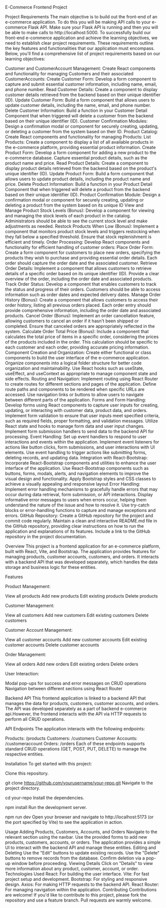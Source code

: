 E-Commerce Frontend Project

Project Requirements
The main objective is to build out the front-end of an e-commerce application. To do this you will be making API calls to your e-commerce Flask API. Make sure your Flask API is running and then you will be able to make calls to http://localhost:5000. To successfully build our front-end e-commerce application and achieve the learning objectives, we need to establish clear project requirements. These requirements outline the key features and functionalities that our application must encompass. Below, you'll find a comprehensive list of project requirements based on our learning objectives:

Customer and CustomerAccount Management: Create React components and functionality for managing Customers and their associated CustomerAccounts:
Create Customer Form: Develop a form component to capture and submit essential customer information, including name, email, and phone number.
Read Customer Details: Create a component to display customer details retrieved from the backend based on their unique identifier (ID).
Update Customer Form: Build a form component that allows users to update customer details, including the name, email, and phone number.
Delete Customer Information: Build a function in your Customer Detail Component that when triggered will delete a customer from the backend based on their unique identifier (ID).
Customer Confirmation Modules: Design a confirmation modal or component for securely creating, updating, or deleting a customer from the system based on their ID.
Product Catalog: Create React components and functionality for managing Products:
List Products: Create a component to display a list of all available products in the e-commerce platform, providing essential product information.
Create Product Form: Develop a form component for adding a new product to the e-commerce database. Capture essential product details, such as the product name and price.
Read Product Details: Create a component to display product details retrieved from the backend based on the product's unique identifier (ID).
Update Product Form: Build a form component that allows users to update product details, including the product name and price.
Delete Product Information: Build a function in your Product Detail Component that when triggered will delete a product from the backend based on their unique identifier (ID).
Product Confirmation Module: Design a confirmation modal or component for securely creating, updating or deleting a product from the system based on its unique ID
View and Manage Product Stock Levels (Bonus): Develop a component for viewing and managing the stock levels of each product in the catalog. Administrators should be able to see the current stock level and make adjustments as needed.
Restock Products When Low (Bonus): Implement a component that monitors product stock levels and triggers restocking when they fall below a specified threshold. Ensure that stock replenishment is efficient and timely.
Order Processing: Develop React components and functionality for efficient handling of customer orders:
Place Order Form: Create a form component for customers to place new orders, specifying the products they wish to purchase and providing essential order details. Each order should capture the order date and the associated customer.
Retrieve Order Details: Implement a component that allows customers to retrieve details of a specific order based on its unique identifier (ID). Provide a clear overview of the order, including the order date and associated products.
Track Order Status: Develop a component that enables customers to track the status and progress of their orders. Customers should be able to access information such as order dates and expected delivery dates.
Manage Order History (Bonus): Create a component that allows customers to access their order history, listing all previous orders placed. Each order entry should provide comprehensive information, including the order date and associated products.
Cancel Order (Bonus): Implement an order cancellation feature, allowing customers to cancel an order if it hasn't been shipped or completed. Ensure that canceled orders are appropriately reflected in the system.
Calculate Order Total Price (Bonus): Include a component that calculates the total price of items in a specific order, considering the prices of the products included in the order. This calculation should be specific to each customer and each order, providing accurate pricing information.
Component Creation and Organization:
Create either functional or class components to build the user interface of the e-commerce application.
Organize components into a logical folder structure for better code organization and maintainability.
Use React hooks such as useState, useEffect, and useContext as appropriate to manage component state and side effects.
Routing and Navigation:
Implement routing using React Router to create routes for different sections and pages of the application.
Define route paths and components to be rendered when specific URLs are accessed.
Use navigation links or buttons to allow users to navigate between different parts of the application.
Forms and Form Handling:
Develop forms using React components to capture user inputs for creating, updating, or interacting with customer data, product data, and orders.
Implement form validation to ensure that user inputs meet specified criteria, such as required fields, proper formatting, and validation messages.
Utilize React state and hooks to manage form data and user input changes.
Implement form submission handlers to send data to the backend API for processing.
Event Handling:
Set up event handlers to respond to user interactions and events within the application.
Implement event listeners for actions like button clicks, form submissions, and user interactions with UI elements.
Use event handling to trigger actions like submitting forms, deleting records, and updating data.
Integration with React-Bootstrap:
Incorporate React-Bootstrap components and utilities to enhance the user interface of the application.
Use React-Bootstrap components such as buttons, forms, modals, alerts, and navigation elements to improve the visual design and functionality.
Apply Bootstrap styles and CSS classes to achieve a visually appealing and responsive layout
Error Handling:
Implement error handling mechanisms to gracefully handle errors that may occur during data retrieval, form submission, or API interactions.
Display informative error messages to users when errors occur, helping them understand the nature of the issue and how to resolve it.
Use try-catch blocks or error-handling functions to capture and manage exceptions and errors.
GitHub Repository:
Create a GitHub repository for the project and commit code regularly.
Maintain a clean and interactive README.md file in the GitHub repository, providing clear instructions on how to run the application and explanations of its features.
Include a link to the GitHub repository in the project documentation.


Overview
This project is a frontend application for an e-commerce platform, built with React, Vite, and Bootstrap. The application provides features for managing products, customer accounts, customers, and orders. It interacts with a backend API that was developed separately, which handles the data storage and business logic for these entities.

Features

Product Management:

View all products
Add new products
Edit existing products
Delete products

Customer Management:

View all customers
Add new customers
Edit existing customers
Delete customers

Customer Account Management:

View all customer accounts
Add new customer accounts
Edit existing customer accounts
Delete customer accounts

Order Management:

View all orders
Add new orders
Edit existing orders
Delete orders

User Interaction:

Modal pop-ups for success and error messages on CRUD operations
Navigation between different sections using React Router

Backend API
This frontend application is linked to a backend API that manages the data for products, customers, customer accounts, and orders. The API was developed separately as a part of backend e-commerce api.However, the frontend interacts with the API via HTTP requests to perform all CRUD operations.

API Endpoints
The application interacts with the following endpoints:

Products: /products
Customers: /customers
Customer Accounts: /customeraccount
Orders: /orders
Each of these endpoints supports standard CRUD operations (GET, POST, PUT, DELETE) to manage the respective entities.

Installation
To get started with this project:

Clone this repository.

git clone https://github.com/yourusername/your-repo.git
Navigate to the project directory.

cd your-repo
Install the dependencies.

npm install
Run the development server.

npm run dev
Open your browser and navigate to http://localhost:5173 (or the port specified by Vite) to see the application in action.

Usage
Adding Products, Customers, Accounts, and Orders
Navigate to the relevant section using the navbar.
Use the provided forms to add new products, customers, accounts, or orders.
The application provides a simple UI to interact with the backend API and manage these entities.
Editing and Deleting
Use the "Edit" buttons to update existing records.
Use the "Delete" buttons to remove records from the database.
Confirm deletion via a pop-up window before proceeding.
Viewing Details
Click on "Details" to view more information about any product, customer, account, or order.
Technologies Used
React: For building the user interface.
Vite: For fast project setup and development.
Bootstrap: For styling and responsive design.
Axios: For making HTTP requests to the backend API.
React Router: For managing navigation within the application.
Contributing
Contributions are welcome! If you'd like to contribute to this project, please fork the repository and use a feature branch. Pull requests are warmly welcome.